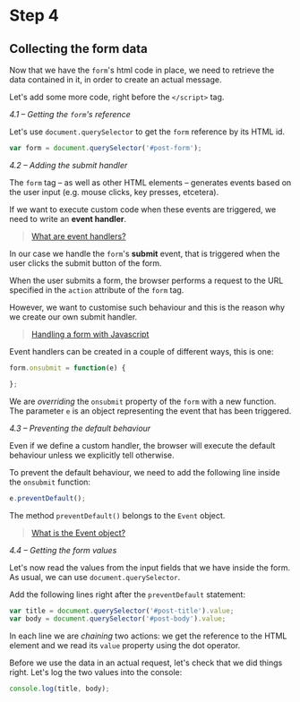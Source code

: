 # Step 4

## Collecting the form data

Now that we have the `form`'s html code in place, we need to retrieve the data contained in it, in order to create an actual message.

Let's add some more code, right before the `</script>` tag.

_4.1 – Getting the `form`'s reference_

Let's use `document.querySelector` to get the `form` reference by its HTML id.

```javascript
var form = document.querySelector('#post-form');
```

_4.2 – Adding the submit handler_

The `form` tag – as well as other HTML elements – generates events based on the user input \(e.g. mouse clicks, key presses, etcetera\).

If we want to execute custom code when these events are triggered, we need to write an **event handler**.

> [What are event handlers?](https://developer.mozilla.org/en-US/docs/Web/Guide/Events/Event_handlers)

In our case we handle the `form`'s **submit** event, that is triggered when the user clicks the submit button of the form.

When the user submits a form, the browser performs a request to the URL specified in the `action` attribute of the `form` tag.

However, we want to customise such behaviour and this is the reason why we create our own submit handler.

> [Handling a form with Javascript](https://developer.mozilla.org/en-US/docs/Web/Guide/HTML/Forms/Sending_forms_through_JavaScript)

Event handlers can be created in a couple of different ways, this is one:

```javascript
form.onsubmit = function(e) {

};
```

We are _overriding_ the `onsubmit` property of the `form` with a new function. The parameter `e` is an object representing the event that has been triggered.

_4.3 – Preventing the default behaviour_

Even if we define a custom handler, the browser will execute the default behaviour unless we explicitly tell otherwise.

To prevent the default behaviour, we need to add the following line inside the `onsubmit` function:

```javascript
e.preventDefault();
```

The method `preventDefault()` belongs to the `Event` object.

> [What is the Event object?](https://developer.mozilla.org/en/docs/Web/API/Event)

_4.4 – Getting the form values_

Let's now read the values from the input fields that we have inside the form. As usual, we can use `document.querySelector`.

Add the following lines right after the `preventDefault` statement:

```javascript
var title = document.querySelector('#post-title').value;
var body = document.querySelector('#post-body').value;
```

In each line we are _chaining_ two actions: we get the reference to the HTML element and we read its `value` property using the dot operator.

Before we use the data in an actual request, let's check that we did things right. Let's log the two values into the console:

```javascript
console.log(title, body);
```

